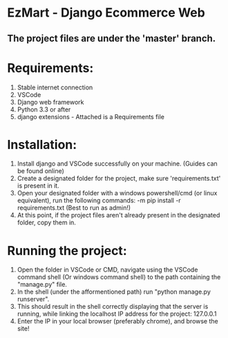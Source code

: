 # EzMart - Django Ecommerce Web

## The project files are under the 'master' branch.


# Requirements:
1. Stable internet connection
2. VSCode 
3. Django web framework
4. Python 3.3 or after
5. django extensions - Attached is a Requirements file


        
# Installation:

1. Install django and VSCode successfully on your machine. (Guides can be found online)
2. Create a designated folder for the project, make sure 'requirements.txt' is present in it.
3. Open your designated folder with a windows powershell/cmd (or linux equivalent), run the following commands:
    -m pip install -r requirements.txt		(Best to run as admin!)
4. At this point, if the project files aren't already present in the designated folder, copy them in.


# Running the project:

1. Open the folder in VSCode or CMD, navigate using the VSCode command shell (Or windows command shell) to the path containing
   the "manage.py" file.
2. In the shell (under the afformentioned path) run "python manage.py runserver".
3. This should result in the shell correctly displaying that the server is running, while linking the localhost IP address
   for the project: 127.0.0.1
4. Enter the IP in your local browser (preferably chrome), and browse the site!
